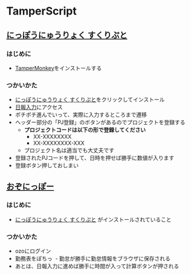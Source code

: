 # TamperScript
## [にっぽうにゅうりょく すくりぷと](https://github.com/YatsushiroMasato/TamperScript/raw/master/nippo.user.js)

### はじめに

- [TamperMonkey](https://chrome.google.com/webstore/detail/tampermonkey/dhdgffkkebhmkfjojejmpbldmpobfkfo?hl=ja)をインストールする

### つかいかた

- [にっぽうにゅうりょく すくりぷと](https://github.com/YatsushiroMasato/TamperScript/raw/master/nippo.user.js)をクリックしてインストール
- [日報入力](http://mediba-pjtweb01/ip_web/)にアクセス
- ポチポチ進んでいって、実際に入力するところまで遷移
- ヘッダー部分の「PJ登録」のボタンがあるのでプロジェクトを登録する
  - **プロジェクトコードは以下の形で登録してください**  
    - XX-XXXXXXXX
    - XX-XXXXXXXX-XXX  
  - プロジェクト名は適当でも大丈夫です
- 登録されたPJコードを押して、日時を押せば勝手に数値が入ります
- 登録ボタン押しておしまい

## [おぞにっぽー](https://github.com/YatsushiroMasato/TamperScript/raw/master/ozo_nippo.user.js)

### はじめに

- [にっぽうにゅうりょく すくりぷと](https://github.com/YatsushiroMasato/TamperScript/raw/master/nippo.user.js) がインストールされていること

### つかいかた

- ozoにログイン
- 勤務表をぽちっ
  - 勤怠が勝手に勤怠情報をブラウザに保存される
- あとは、日報入力に進めば勝手に時間が入って計算ボタンが押される
